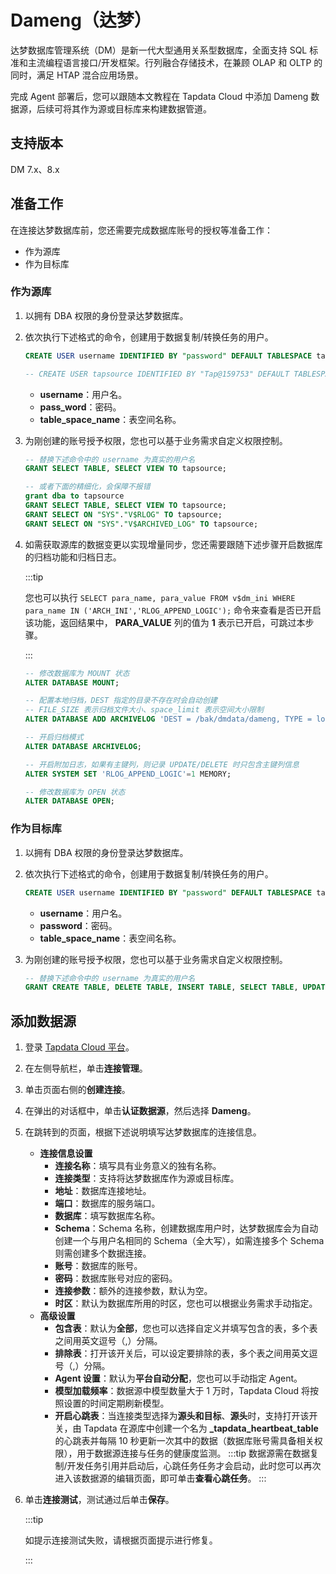 # Dameng（达梦）

达梦数据库管理系统（DM）是新一代大型通用关系型数据库，全面支持 SQL 标准和主流编程语言接口/开发框架。行列融合存储技术，在兼顾 OLAP 和 OLTP 的同时，满足 HTAP 混合应用场景。

完成 Agent 部署后，您可以跟随本文教程在 Tapdata Cloud 中添加 Dameng 数据源，后续可将其作为源或目标库来构建数据管道。

## 支持版本 

DM 7.x、8.x

## 准备工作

在连接达梦数据库前，您还需要完成数据库账号的授权等准备工作：

* 作为源库
* 作为目标库



### <span id="source">作为源库</span>

1. 以拥有 DBA 权限的身份登录达梦数据库。

2. 依次执行下述格式的命令，创建用于数据复制/转换任务的用户。

   ```sql
   CREATE USER username IDENTIFIED BY "password" DEFAULT TABLESPACE table_space_name;
   
   -- CREATE USER tapsource IDENTIFIED BY "Tap@159753" DEFAULT TABLESPACE dmhr;
   ```

   * **username**：用户名。
   * **pass_word**：密码。
   * **table_space_name**：表空间名称。

3. 为刚创建的账号授予权限，您也可以基于业务需求自定义权限控制。

   ```sql
   -- 替换下述命令中的 username 为真实的用户名
   GRANT SELECT TABLE, SELECT VIEW TO tapsource;
   
   -- 或者下面的精细化，会保障不报错
   grant dba to tapsource
   GRANT SELECT TABLE, SELECT VIEW TO tapsource;
   GRANT SELECT ON "SYS"."V$RLOG" TO tapsource;
   GRANT SELECT ON "SYS"."V$ARCHIVED_LOG" TO tapsource;
   
   ```

4. 如需获取源库的数据变更以实现增量同步，您还需要跟随下述步骤开启数据库的归档功能和归档日志。

   :::tip

   您也可以执行 `SELECT para_name, para_value FROM v$dm_ini WHERE para_name IN ('ARCH_INI','RLOG_APPEND_LOGIC');` 命令来查看是否已开启该功能，返回结果中， **PARA_VALUE** 列的值为 **1** 表示已开启，可跳过本步骤。

   :::

   ```sql
   -- 修改数据库为 MOUNT 状态
   ALTER DATABASE MOUNT;
   
   -- 配置本地归档，DEST 指定的目录不存在时会自动创建
   -- FILE_SIZE 表示归档文件大小、space_limit 表示空间大小限制
   ALTER DATABASE ADD ARCHIVELOG 'DEST = /bak/dmdata/dameng, TYPE = local, FILE_SIZE = 1024, SPACE_LIMIT = 0';
   
   -- 开启归档模式
   ALTER DATABASE ARCHIVELOG;
   
   -- 开启附加日志，如果有主键列，则记录 UPDATE/DELETE 时只包含主键列信息
   ALTER SYSTEM SET 'RLOG_APPEND_LOGIC'=1 MEMORY;
   
   -- 修改数据库为 OPEN 状态
   ALTER DATABASE OPEN;
   ```



### <span id="source">作为目标库</span>

1. 以拥有 DBA 权限的身份登录达梦数据库。

2. 依次执行下述格式的命令，创建用于数据复制/转换任务的用户。

   ```sql
   CREATE USER username IDENTIFIED BY "password" DEFAULT TABLESPACE table_space_name;
   ```

   * **username**：用户名。
   * **password**：密码。
   * **table_space_name**：表空间名称。

3. 为刚创建的账号授予权限，您也可以基于业务需求自定义权限控制。

   ```sql
   -- 替换下述命令中的 username 为真实的用户名
   GRANT CREATE TABLE, DELETE TABLE, INSERT TABLE, SELECT TABLE, UPDATE TABLE, CREATE INDEX TO username;
   ```

## 添加数据源

1. 登录 [Tapdata Cloud 平台](https://cloud.tapdata.net/console/v3/)。

2. 在左侧导航栏，单击**连接管理**。

3. 单击页面右侧的**创建连接**。

4. 在弹出的对话框中，单击**认证数据源**，然后选择 **Dameng**。

5. 在跳转到的页面，根据下述说明填写达梦数据库的连接信息。

   * **连接信息设置**
     * **连接名称**：填写具有业务意义的独有名称。
     * **连接类型**：支持将达梦数据库作为源或目标库。
     * **地址**：数据库连接地址。
     * **端口**：数据库的服务端口。
     * **数据库**：填写数据库名称。
     * **Schema**：Schema 名称，创建数据库用户时，达梦数据库会为自动创建一个与用户名相同的 Schema（全大写），如需连接多个 Schema 则需创建多个数据连接。
     * **账号**：数据库的账号。
     * **密码**：数据库账号对应的密码。
     * **连接参数**：额外的连接参数，默认为空。
     * **时区**：默认为数据库所用的时区，您也可以根据业务需求手动指定。
   * **高级设置**
     * **包含表**：默认为**全部**，您也可以选择自定义并填写包含的表，多个表之间用英文逗号（,）分隔。
     * **排除表**：打开该开关后，可以设定要排除的表，多个表之间用英文逗号（,）分隔。
     * **Agent 设置**：默认为**平台自动分配**，您也可以手动指定 Agent。
     * **模型加载频率**：数据源中模型数量大于 1 万时，Tapdata Cloud 将按照设置的时间定期刷新模型。
     * **开启心跳表**：当连接类型选择为**源头和目标**、**源头**时，支持打开该开关，由 Tapdata 在源库中创建一个名为 **_tapdata_heartbeat_table** 的心跳表并每隔 10 秒更新一次其中的数据（数据库账号需具备相关权限），用于数据源连接与任务的健康度监测。
       :::tip
       数据源需在数据复制/开发任务引用并启动后，心跳任务任务才会启动，此时您可以再次进入该数据源的编辑页面，即可单击**查看心跳任务**。
       :::

6. 单击**连接测试**，测试通过后单击**保存**。

   :::tip

   如提示连接测试失败，请根据页面提示进行修复。

   :::

